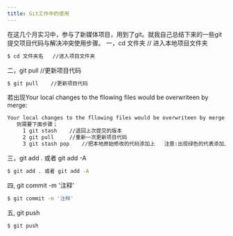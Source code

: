 ```yaml
---
title: Git工作中的使用
---
```

 
在这几个月实习中，参与了新媒体项目，用到了git。就我自己总结下来的一些git提交项目代码与解决冲突使用步骤。
   一，cd 文件夹  // 进入本地项目文件夹
``` bash
$ cd 文件夹名   //进入项目文件夹
```
   二，git pull    //更新项目代码   
``` bash
$ git pull    //更新项目代码  
```
   若出现Your local changes to the fllowing files would be overwriteen by merge: 
   
``` bash
Your local changes to the fllowing files would be overwriteen by merge: 
   则需要下面步骤；
     1 git stash    //退回上次提交的版本
	 2 git pull     //重新一次更新项目代码
	 3 git stash pop    //把本地原始修改的代码添加上   注意:出现绿色的代表添加上的   出现红色的代表冲突文件  解决办法；找到对应文件  用"===="或者">>>>"查找冲突地方  解决冲突
```

   三，git add . 或者 git add -A
``` bash
$ git add . 或者 git add -A
```
   四, git commit -m '注释'
``` bash
$ git commit -m '注释'
```
   五, git push
 ``` bash
$ git push